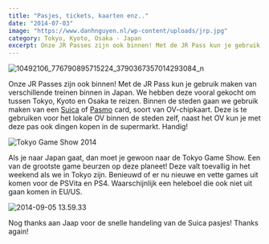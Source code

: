 ```yaml
---
title: "Pasjes, tickets, kaarten enz.."
date: "2014-07-03"
image: "https://www.danhnguyen.nl/wp-content/uploads/jrp.jpg"
category: Tokyo, Kyoto, Osaka - Japan
excerpt: Onze JR Passes zijn ook binnen! Met de JR Pass kun je gebruik maken van verschillende treinen binnen in Japan. We hebben deze vooral...
---
```


![10492106_776790895715224_3790367357014293084_n](https://www.danhnguyen.nl/wp-content/uploads/10492106_776790895715224_3790367357014293084_n.jpg)

Onze JR Passes zijn ook binnen! Met de JR Pass kun je gebruik maken van verschillende treinen binnen in Japan. We hebben deze vooral gekocht om tussen Tokyo, Kyoto en Osaka te reizen. Binnen de steden gaan we gebruik maken van een [Suica](http://www.jreast.co.jp/e/pass/suica.html) of [Pasmo](http://www.pasmo.co.jp/en/) card, soort van OV-chipkaart. Deze is te gebruiken voor het lokale OV binnen de steden zelf, naast het OV kun je met deze pas ook dingen kopen in de supermarkt. Handig!

![Tokyo Game Show 2014](https://www.danhnguyen.nl/wp-content/uploads/10550812_777020715692242_8695461309181285231_n.jpg)

Als je naar Japan gaat, dan moet je gewoon naar de Tokyo Game Show. Een van de grootste game beurzen op deze planeet! Deze valt toevallig in het weekend als we in Tokyo zijn. Benieuwd of er nu nieuwe en vette games uit komen voor de PSVita en PS4. Waarschijnlijk een heleboel die ook niet uit gaan komen in EU/US.

![2014-09-05 13.59.33](https://www.danhnguyen.nl/wp-content/uploads/2014-09-05-13.59.33-1024x768.jpg)

Nog thanks aan Jaap voor de snelle handeling van de Suica pasjes! Thanks again!
